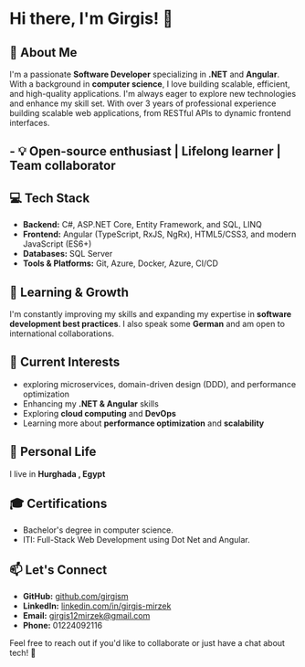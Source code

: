# Hi there, I'm Girgis! 👋

## 🚀 About Me
I'm a passionate **Software Developer** specializing in **.NET** and **Angular**. With a background in **computer science**, I love building scalable, efficient, and high-quality applications. I'm always eager to explore new technologies and enhance my skill set.
With over 3 years of professional experience building scalable web applications, from RESTful APIs to dynamic frontend interfaces.
## - 💡 Open-source enthusiast | Lifelong learner | Team collaborator

## 💻 Tech Stack
- **Backend:** C#, ASP.NET Core, Entity Framework, and SQL, LINQ
- **Frontend:** Angular (TypeScript, RxJS, NgRx), HTML5/CSS3, and modern JavaScript (ES6+)
- **Databases:** SQL Server
- **Tools & Platforms:** Git, Azure, Docker, Azure, CI/CD

## 🌱 Learning & Growth
I'm constantly improving my skills and expanding my expertise in **software development best practices**. I also speak some **German** and am open to international collaborations.

## 📌 Current Interests
- exploring microservices, domain-driven design (DDD), and performance optimization
- Enhancing my **.NET & Angular** skills
- Exploring **cloud computing** and **DevOps**
- Learning more about **performance optimization** and **scalability**

## 🏡 Personal Life
I live in **Hurghada , Egypt**

## 🎓 Certifications
- Bachelor's degree in computer science.
- ITI: Full-Stack Web Development using Dot Net and Angular.

## 📫 Let's Connect
- **GitHub:** [github.com/girgism](https://github.com/girgism)
- **LinkedIn:** [linkedin.com/in/girgis-mirzek](https://www.linkedin.com/in/girgis-mirzek/)
- **Email:** girgis12mirzek@gmail.com
- **Phone:** 01224092116 

Feel free to reach out if you'd like to collaborate or just have a chat about tech! 🚀

